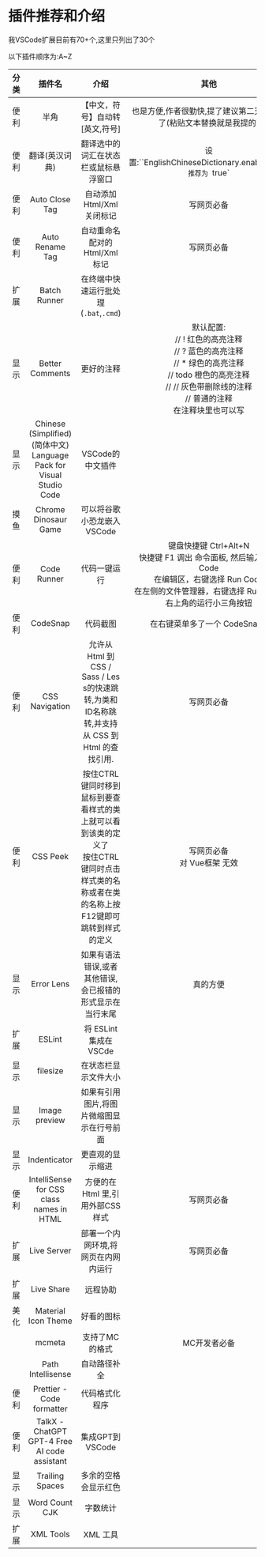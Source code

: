 # 插件推荐和介绍

我VSCode扩展目前有70+个,这里只列出了30个

以下插件顺序为:A~Z

| 分类 |                            插件名                            |                             介绍                             |                             其他                             |
| ---- | :----------------------------------------------------------: | :----------------------------------------------------------: | :----------------------------------------------------------: |
| 便利 |                             半角                             |               【中文，符号】自动转 [英文,符号]               | 也是方便,作者很勤快,提了建议第二天就更新了(粘贴文本替换就是我提的) |
| 便利 |                        翻译(英汉词典)                        |             翻译选中的词汇在状态栏或鼠标悬浮窗口             |  设置:``EnglishChineseDictionary.enableHover`推荐为 `true`   |
| 便利 |                        Auto Close Tag                        |                  自动添加 Html/Xml 关闭标记                  |                          写网页必备                          |
| 便利 |                       Auto Rename Tag                        |                自动重命名配对的 Html/Xml 标记                |                          写网页必备                          |
| 扩展 |                         Batch Runner                         |            在终端中快速运行批处理(`.bat`,`.cmd`)             |                                                              |
| 显示 |                       Better Comments                        |                          更好的注释                          | 默认配置:<br />// ! 红色的高亮注释<br />// ? 蓝色的高亮注释<br />// * 绿色的高亮注释<br />// todo 橙色的高亮注释<br />// // 灰色带删除线的注释<br />// 普通的注释<br />在注释块里也可以写 |
| 显示 | Chinese (Simplified) (简体中文) Language Pack for Visual Studio Code |                       VSCode的中文插件                       |                                                              |
| 摸鱼 |                     Chrome Dinosaur Game                     |                  可以将谷歌小恐龙嵌入VSCode                  |                                                              |
| 便利 |                         Code Runner                          |                         代码一键运行                         | 键盘快捷键 Ctrl+Alt+N<br />快捷键 F1 调出 命令面板, 然后输入 Run Code<br />在编辑区，右键选择 Run Code<br />在左侧的文件管理器，右键选择 Run Code<br />右上角的运行小三角按钮 |
| 便利 |                           CodeSnap                           |                           代码截图                           |                 在右键菜单多了一个 CodeSnap📸                 |
| 便利 |                        CSS Navigation                        | 允许从 Html 到 CSS / Sass / Les s的快速跳转,为类和ID名称跳转,并支持从 CSS 到 Html 的查找引用. |                          写网页必备                          |
| 便利 |                           CSS Peek                           | 按住CTRL键同时移到鼠标到要查看样式的类上就可以看到该类的定义了<br />按住CTRL键同时点击样式类的名称或者在类的名称上按F12键即可跳转到样式的定义 |               写网页必备<br />对 Vue框架 无效                |
| 显示 |                          Error Lens                          |   如果有语法错误,或者其他错误,会已报错的形式显示在当行末尾   |                           真的方便                           |
| 扩展 |                            ESLint                            |                    将 ESLint 集成在 VSCde                    |                                                              |
| 显示 |                           filesize                           |                     在状态栏显示文件大小                     |                                                              |
| 显示 |                        Image preview                         |          如果有引用图片,将图片微缩图显示在行号前面           |                                                              |
| 显示 |                         Indenticator                         |                       更直观的显示缩进                       |                                                              |
| 便利 |           IntelliSense for CSS class names in HTML           |               方便的在 Html 里,引用外部CSS样式               |                          写网页必备                          |
| 扩展 |                         Live Server                          |             部署一个内网环境,将网页在内网内运行              |                          写网页必备                          |
| 扩展 |                          Live Share                          |                           远程协助                           |                                                              |
| 美化 |                     Material Icon Theme                      |                          好看的图标                          |                                                              |
|      |                            mcmeta                            |                        支持了MC的格式                        |                         MC开发者必备                         |
|      |                      Path Intellisense                       |                         自动路径补全                         |                                                              |
| 便利 |                  Prettier - Code formatter                   |                        代码格式化程序                        |                                                              |
| 便利 |         TalkX - ChatGPT GPT-4 Free AI code assistant         |                       集成GPT到VSCode                        |                                                              |
| 显示 |                       Trailing Spaces                        |                     多余的空格会显示红色                     |                                                              |
| 显示 |                        Word Count CJK                        |                           字数统计                           |                                                              |
| 扩展 |                          XML Tools                           |                           XML 工具                           |                                                              |

